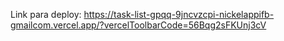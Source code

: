 Link para deploy: https://task-list-gpqq-9jncvzcpi-nickelappifb-gmailcom.vercel.app/?vercelToolbarCode=56Bqg2sFKUnj3cV
